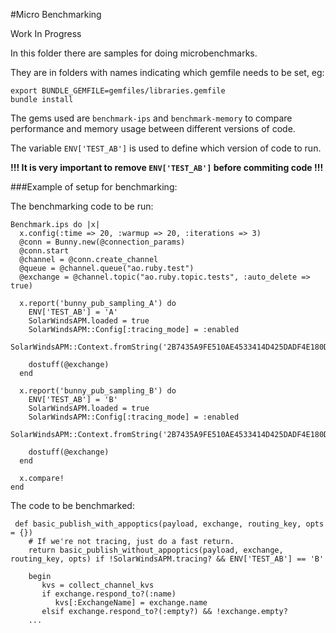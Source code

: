 #Micro Benchmarking

Work In Progress

In this folder there are samples for doing microbenchmarks. 

They are in folders with names indicating which gemfile needs to be set, eg:
```
export BUNDLE_GEMFILE=gemfiles/libraries.gemfile
bundle install
```

The gems used are `benchmark-ips` and `benchmark-memory` to compare performance and memory usage between different 
versions of code.

The variable `ENV['TEST_AB']` is used to define which version of code to run.

**!!! It is very important to remove `ENV['TEST_AB']` before commiting code !!!**

###Example of setup for benchmarking:

The benchmarking code to be run:
```
Benchmark.ips do |x|
  x.config(:time => 20, :warmup => 20, :iterations => 3)
  @conn = Bunny.new(@connection_params)
  @conn.start
  @channel = @conn.create_channel
  @queue = @channel.queue("ao.ruby.test")
  @exchange = @channel.topic("ao.ruby.topic.tests", :auto_delete => true)
  
  x.report('bunny_pub_sampling_A') do
    ENV['TEST_AB'] = 'A'
    SolarWindsAPM.loaded = true
    SolarWindsAPM::Config[:tracing_mode] = :enabled 
    SolarWindsAPM::Context.fromString('2B7435A9FE510AE4533414D425DADF4E180D2B4E3649E60702469DB05F00')

    dostuff(@exchange)
  end
  
  x.report('bunny_pub_sampling_B') do
    ENV['TEST_AB'] = 'B'
    SolarWindsAPM.loaded = true
    SolarWindsAPM::Config[:tracing_mode] = :enabled 
    SolarWindsAPM::Context.fromString('2B7435A9FE510AE4533414D425DADF4E180D2B4E3649E60702469DB05F00')

    dostuff(@exchange)
  end
  
  x.compare!
end
```
The code to be benchmarked:
```
 def basic_publish_with_appoptics(payload, exchange, routing_key, opts = {})
    # If we're not tracing, just do a fast return.
    return basic_publish_without_appoptics(payload, exchange, routing_key, opts) if !SolarWindsAPM.tracing? && ENV['TEST_AB'] == 'B'

    begin
       kvs = collect_channel_kvs
       if exchange.respond_to?(:name)
          kvs[:ExchangeName] = exchange.name
       elsif exchange.respond_to?(:empty?) && !exchange.empty?
    ...
```
